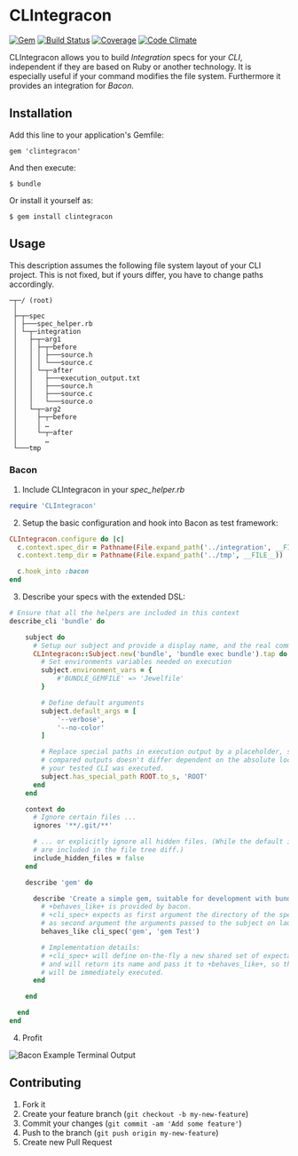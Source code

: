 # CLIntegracon

[![Gem](https://img.shields.io/gem/v/clintegracon.svg?style=flat)](http://rubygems.org/gems/clintegracon)
[![Build Status](https://img.shields.io/travis/mrackwitz/CLIntegracon/master.svg?style=flat)](https://travis-ci.org/mrackwitz/CLIntegracon)
[![Coverage](https://img.shields.io/codeclimate/coverage/github/mrackwitz/CLIntegracon.svg?style=flat)](https://codeclimate.com/github/mrackwitz/CLIntegracon)
[![Code Climate](https://img.shields.io/codeclimate/github/mrackwitz/CLIntegracon.svg?style=flat)](https://codeclimate.com/github/mrackwitz/CLIntegracon)

CLIntegracon allows you to build *Integration* specs for your *CLI*,
independent if they are based on Ruby or another technology.
It is especially useful if your command modifies the file system.
Furthermore it provides an integration for *Bacon*.


## Installation

Add this line to your application's Gemfile:

    gem 'clintegracon'

And then execute:

    $ bundle

Or install it yourself as:

    $ gem install clintegracon


## Usage

This description assumes the following file system layout of your CLI project.
This is not fixed, but if yours differ, you have to change paths accordingly.

```
─┬─/ (root)
 │
 ├─┬─spec
 │ ├───spec_helper.rb
 │ └─┬─integration
 │   ├─┬─arg1
 │   │ ├─┬─before
 │   │ │ ├───source.h
 │   │ │ └───source.c
 │   │ └─┬─after
 │   │   ├───execution_output.txt
 │   │   ├───source.h
 │   │   ├───source.c
 │   │   └───source.o
 │   └─┬─arg2
 │     ├─┬─before
 │     │ …
 │     └─┬─after
 │       …
 └───tmp
```

### Bacon

1. Include CLIntegracon in your *spec_helper.rb*

  ```ruby
  require 'CLIntegracon'
  ```

2. Setup the basic configuration and hook into Bacon as test framework:

  ```ruby
  CLIntegracon.configure do |c|
    c.context.spec_dir = Pathname(File.expand_path('../integration', __FILE__))
    c.context.temp_dir = Pathname(File.expand_path('../tmp', __FILE__))

    c.hook_into :bacon
  end
  ```

3. Describe your specs with the extended DSL:

  ```ruby
  # Ensure that all the helpers are included in this context
  describe_cli 'bundle' do

      subject do
        # Setup our subject and provide a display name, and the real command line
        CLIntegracon::Subject.new('bundle', 'bundle exec bundle').tap do |subject|
          # Set environments variables needed on execution
          subject.environment_vars = {
              #'BUNDLE_GEMFILE' => 'Jewelfile'
          }

          # Define default arguments
          subject.default_args = [
              '--verbose',
              '--no-color'
          ]

          # Replace special paths in execution output by a placeholder, so that the
          # compared outputs doesn't differ dependent on the absolute location where
          # your tested CLI was executed.
          subject.has_special_path ROOT.to_s, 'ROOT'
        end
      end

      context do
        # Ignore certain files ...
        ignores '**/.git/**'

        # ... or explicitly ignore all hidden files. (While the default is that they
        # are included in the file tree diff.)
        include_hidden_files = false
      end

      describe 'gem' do

        describe 'Create a simple gem, suitable for development with bundler' do
          # +behaves_like+ is provided by bacon.
          # +cli_spec+ expects as first argument the directory of the spec, and
          # as second argument the arguments passed to the subject on launch.
          behaves_like cli_spec('gem', 'gem Test')

          # Implementation details:
          # +cli_spec+ will define on-the-fly a new shared set of expectations
          # and will return its name and pass it to +behaves_like+, so that it
          # will be immediately executed.
        end

      end

    end
  end
  ```

4. Profit

  ![Bacon Example Terminal Output](/../assets/term-output-bacon.png?raw=true)


## Contributing

1. Fork it
2. Create your feature branch (`git checkout -b my-new-feature`)
3. Commit your changes (`git commit -am 'Add some feature'`)
4. Push to the branch (`git push origin my-new-feature`)
5. Create new Pull Request

